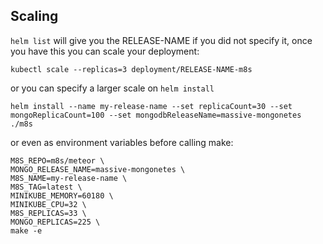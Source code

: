 ## Scaling

`helm list` will give you the RELEASE-NAME if you did not specify it,
once you have this you can scale your deployment:

```
kubectl scale --replicas=3 deployment/RELEASE-NAME-m8s
```

or you can specify a larger scale on `helm install`

```
helm install --name my-release-name --set replicaCount=30 --set mongoReplicaCount=100 --set mongodbReleaseName=massive-mongonetes ./m8s
```

or even as environment variables before calling make:

```
M8S_REPO=m8s/meteor \
MONGO_RELEASE_NAME=massive-mongonetes \
M8S_NAME=my-release-name \
M8S_TAG=latest \
MINIKUBE_MEMORY=60180 \
MINIKUBE_CPU=32 \
M8S_REPLICAS=33 \
MONGO_REPLICAS=225 \
make -e
```
